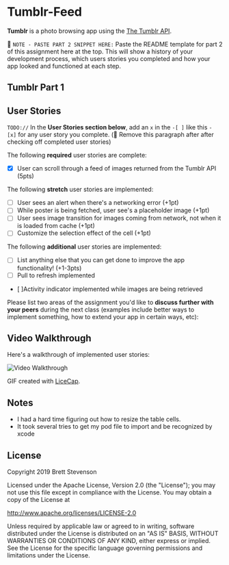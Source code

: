 # Tumblr-Feed  

**Tumblr** is a photo browsing app using the [The Tumblr API](https://www.tumblr.com/docs/en/api/v2#posts).  

📝 `NOTE - PASTE PART 2 SNIPPET HERE:` Paste the README template for part 2 of this assignment here at the top. This will show a history of your development process, which users stories you completed and how your app looked and functioned at each step.  


## Tumblr Part 1  

## User Stories  
`TODO://` In the **User Stories section below**, add an `x` in the `-[ ]` like this `- [x]` for any user story you complete. (🚫 Remove this paragraph after after checking off completed user stories)  

The following **required** user stories are complete:  

  - [x] User can scroll through a feed of images returned from the Tumblr API (5pts)  

The following **stretch** user stories are implemented:  

  - [ ] User sees an alert when there's a networking error (+1pt)  
  - [ ] While poster is being fetched, user see's a placeholder image (+1pt)  
  - [ ] User sees image transition for images coming from network, not when it is loaded from cache (+1pt)  
  - [ ] Customize the selection effect of the cell (+1pt)  

The following **additional** user stories are implemented:  

  - [ ] List anything else that you can get done to improve the app functionality! (+1-3pts)  
  - [ ] Pull to refresh implemented  
  - [ ]Activity indicator implemented while images are being retrieved  

Please list two areas of the assignment you'd like to **discuss further with your peers** during the next class (examples include better ways to implement something, how to extend your app in certain ways, etc):


## Video Walkthrough  

Here's a walkthrough of implemented user stories:  

<img src='X' title='Video Walkthrough' width='' alt='Video Walkthrough'/>

GIF created with [LiceCap](http://www.cockos.com/licecap/).  

## Notes  

  - I had a hard time figuring out how to resize the table cells.  
  - It took several tries to get my pod file to import and be recognized by xcode  


## License  

Copyright 2019 Brett Stevenson  

Licensed under the Apache License, Version 2.0 (the "License");
you may not use this file except in compliance with the License.
You may obtain a copy of the License at

http://www.apache.org/licenses/LICENSE-2.0

Unless required by applicable law or agreed to in writing, software
distributed under the License is distributed on an "AS IS" BASIS,
WITHOUT WARRANTIES OR CONDITIONS OF ANY KIND, either express or implied.
See the License for the specific language governing permissions and
limitations under the License.